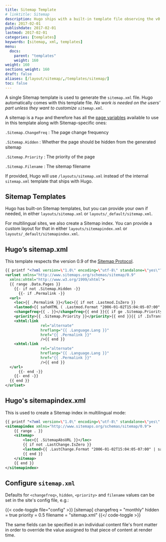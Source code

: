 ```yaml
---
title: Sitemap Template
# linktitle: Sitemap
description: Hugo ships with a built-in template file observing the v0.9 of the Sitemap Protocol, but you can override this template if needed.
date: 2017-02-01
publishdate: 2017-02-01
lastmod: 2017-02-01
categories: [templates]
keywords: [sitemap, xml, templates]
menu:
  docs:
    parent: "templates"
    weight: 160
weight: 160
sections_weight: 160
draft: false
aliases: [/layout/sitemap/,/templates/sitemap/]
toc: false
---
```


A single Sitemap template is used to generate the `sitemap.xml` file.
Hugo automatically comes with this template file. *No work is needed on
the users' part unless they want to customize `sitemap.xml`.*

A sitemap is a `Page` and therefore has all the [page variables][pagevars] available to use in this template along with Sitemap-specific ones:

`.Sitemap.ChangeFreq`
: The page change frequency

`.Sitemap.Hidden`
: Whether the page should be hidden from the generated sitemap

`.Sitemap.Priority`
: The priority of the page

`.Sitemap.Filename`
: The sitemap filename

If provided, Hugo will use `/layouts/sitemap.xml` instead of the internal `sitemap.xml` template that ships with Hugo.

## Sitemap Templates

Hugo has built-on Sitemap templates, but you can provide your own if needed, in either `layouts/sitemap.xml` or `layouts/_default/sitemap.xml`.

For multilingual sites, we also create a Sitemap index. You can provide a custom layout for that in either `layouts/sitemapindex.xml` or `layouts/_default/sitemapindex.xml`.

## Hugo’s sitemap.xml

This template respects the version 0.9 of the [Sitemap Protocol](https://www.sitemaps.org/protocol.html).

```xml
{{ printf "<?xml version=\"1.0\" encoding=\"utf-8\" standalone=\"yes\"?>" | safeHTML }}
<urlset xmlns="http://www.sitemaps.org/schemas/sitemap/0.9"
  xmlns:xhtml="http://www.w3.org/1999/xhtml">
  {{ range .Data.Pages }}
    {{- if not .Sitemap.Hidden -}}
      {{- if .Permalink -}}
  <url>
    <loc>{{ .Permalink }}</loc>{{ if not .Lastmod.IsZero }}
    <lastmod>{{ safeHTML ( .Lastmod.Format "2006-01-02T15:04:05-07:00" ) }}</lastmod>{{ end }}{{ with .Sitemap.ChangeFreq }}
    <changefreq>{{ . }}</changefreq>{{ end }}{{ if ge .Sitemap.Priority 0.0 }}
    <priority>{{ .Sitemap.Priority }}</priority>{{ end }}{{ if .IsTranslated }}{{ range .Translations }}
    <xhtml:link
                rel="alternate"
                hreflang="{{ .Language.Lang }}"
                href="{{ .Permalink }}"
                />{{ end }}
    <xhtml:link
                rel="alternate"
                hreflang="{{ .Language.Lang }}"
                href="{{ .Permalink }}"
                />{{ end }}
  </url>
      {{- end -}}
    {{- end -}}
  {{ end }}
</urlset>
```

## Hugo's sitemapindex.xml

This is used to create a Sitemap index in multilingual mode:

```xml
{{ printf "<?xml version=\"1.0\" encoding=\"utf-8\" standalone=\"yes\" ?>" | safeHTML }}
<sitemapindex xmlns="http://www.sitemaps.org/schemas/sitemap/0.9">
	{{ range . }}
	<sitemap>
	   	<loc>{{ .SitemapAbsURL }}</loc>
		{{ if not .LastChange.IsZero }}
	   	<lastmod>{{ .LastChange.Format "2006-01-02T15:04:05-07:00" | safeHTML }}</lastmod>
		{{ end }}
	</sitemap>
	{{ end }}
</sitemapindex>
```

## Configure `sitemap.xml`

Defaults for `<changefreq>`, `hidden`, `<priority>` and `filename` values can be set in the site's config file, e.g.:

{{< code-toggle file="config" >}}
[sitemap]
  changefreq = "monthly"
  hidden = true
  priority = 0.5
  filename = "sitemap.xml"
{{</ code-toggle >}}

The same fields can be specified in an individual content file's front matter in order to override the value assigned to that piece of content at render time.



[pagevars]: /variables/page/
